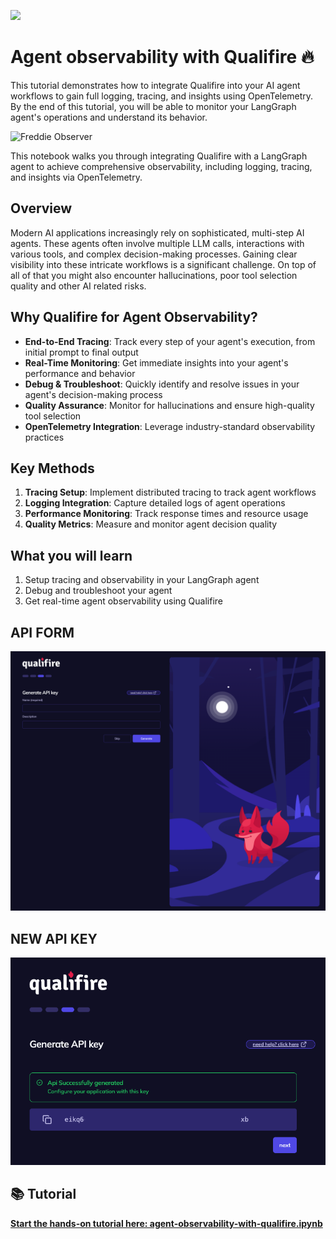 ![](https://europe-west1-atp-views-tracker.cloudfunctions.net/working-analytics?notebook=tutorials--agent-observability-with-qualifire--readme)

# Agent observability with Qualifire 🔥

This tutorial demonstrates how to integrate Qualifire into your AI agent workflows to gain full logging, tracing, and insights using OpenTelemetry. By the end of this tutorial, you will be able to monitor your LangGraph agent's operations and understand its behavior.

<img src="./assets/freddie-observer.png" alt="Freddie Observer" width="200px">

This notebook walks you through integrating Qualifire with a LangGraph agent to achieve comprehensive observability, including logging, tracing, and insights via OpenTelemetry.

## Overview

Modern AI applications increasingly rely on sophisticated, multi-step AI agents. These agents often involve multiple LLM calls, interactions with various tools, and complex decision-making processes. Gaining clear visibility into these intricate workflows is a significant challenge. On top of all of that you might also encounter hallucinations, poor tool selection quality and other AI related risks.

## Why Qualifire for Agent Observability?

- **End-to-End Tracing**: Track every step of your agent's execution, from initial prompt to final output
- **Real-Time Monitoring**: Get immediate insights into your agent's performance and behavior
- **Debug & Troubleshoot**: Quickly identify and resolve issues in your agent's decision-making process
- **Quality Assurance**: Monitor for hallucinations and ensure high-quality tool selection
- **OpenTelemetry Integration**: Leverage industry-standard observability practices

## Key Methods

1. **Tracing Setup**: Implement distributed tracing to track agent workflows
2. **Logging Integration**: Capture detailed logs of agent operations
3. **Performance Monitoring**: Track response times and resource usage
4. **Quality Metrics**: Measure and monitor agent decision quality

## What you will learn

1. Setup tracing and observability in your LangGraph agent
2. Debug and troubleshoot your agent
3. Get real-time agent observability using Qualifire
##
## API FORM
![api-key-form](https://github.com/Tanujkumar24/openai-sql-agent-observability/blob/main/api-key-form.png)
## NEW API KEY
![new-api-key](https://github.com/Tanujkumar24/openai-sql-agent-observability/blob/main/new-api-key.png
)
## 📚 Tutorial

**[Start the hands-on tutorial here: agent-observability-with-qualifire.ipynb](https://github.com/Tanujkumar24/openai-sql-agent-observability/blob/main/agent-observability-with-qualifire.ipynb)**
